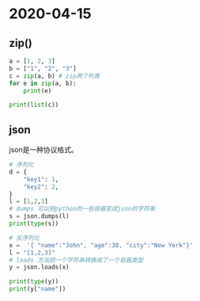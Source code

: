 # 2020-04-15

## zip()
```python
a = [1, 2, 3]
b = ["1", "2", "3"]
c = zip(a, b) # zip两个列表
for e in zip(a, b):
    print(e)

print(list(c))
```

## json
json是一种协议格式。
```python
# 序列化
d = {
    "key1": 1,
    "key2": 2,
}
l = [1,2,3]
# dumps 可以把python的一些容器变成json的字符串
s = json.dumps(l)
print(type(s))

# 反序列化
x =  '{ "name":"John", "age":30, "city":"New York"}'
l = "[1,2,3]"
# loads 方法把一个字符串转换成了一个容器类型
y = json.loads(x)

print(type(y))
print(y["name"])

```